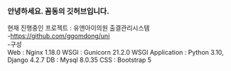 ### 안녕하세요. 꼼동의 깃허브입니다.

현재 진행중인 프로젝트 : 유앤아이의원 출결관리시스템<br>
-https://github.com/ggomdong/uni<br>
-구성<br>
Web : Nginx 1.18.0
WSGI : Gunicorn 21.2.0
WSGI Application : Python 3.10, Django 4.2.7
DB : Mysql 8.0.35
CSS : Bootstrap 5


<!--
**ggomdong/ggomdong** is a ✨ _special_ ✨ repository because its `README.md` (this file) appears on your GitHub profile.

Here are some ideas to get you started:

- 🔭 I’m currently working on ...
- 🌱 I’m currently learning ...
- 👯 I’m looking to collaborate on ...
- 🤔 I’m looking for help with ...
- 💬 Ask me about ...
- 📫 How to reach me: ...
- 😄 Pronouns: ...
- ⚡ Fun fact: ...
-->
